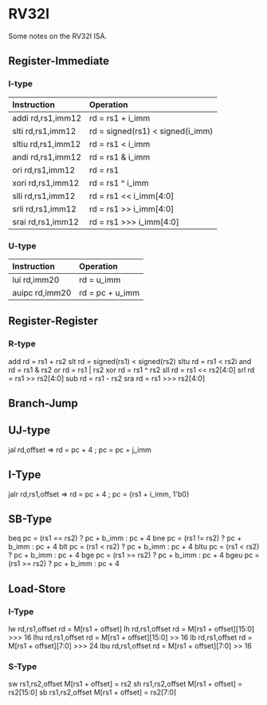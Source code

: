 RV32I
=====

Some notes on the RV32I ISA.

## Register-Immediate

### I-type

 Instruction        | Operation |
:-------------------|:----------|
 addi  rd,rs1,imm12 | rd = rs1 + i_imm
 slti  rd,rs1,imm12 | rd = signed(rs1) < signed(i_imm)
 sltiu rd,rs1,imm12 | rd = rs1 < i_imm
 andi  rd,rs1,imm12 | rd = rs1 & i_imm
 ori   rd,rs1,imm12 | rd = rs1 | i_imm
 xori  rd,rs1,imm12 | rd = rs1 ^ i_imm
 slli  rd,rs1,imm12 | rd = rs1 << i_imm[4:0]
 srli  rd,rs1,imm12 | rd = rs1 >> i_imm[4:0]
 srai  rd,rs1,imm12 | rd = rs1 >>> i_imm[4:0]

### U-type

 Instruction        | Operation |
:-------------------|:----------|
 lui   rd,imm20     | rd = u_imm
 auipc rd,imm20     | rd = pc + u_imm

## Register-Register

### R-type

add  rd = rs1 + rs2
slt  rd = signed(rs1) < signed(rs2)
sltu rd = rs1 < rs2i
and  rd = rs1 & rs2
or   rd = rs1 | rs2
xor  rd = rs1 ^ rs2
sll  rd = rs1 << rs2[4:0]
srl  rd = rs1 >> rs2[4:0]
sub  rd = rs1 - rs2
sra  rd = rs1 >>> rs2[4:0]

## Branch-Jump

## UJ-type

jal rd,offset => rd = pc + 4 ; pc = pc + j_imm

## I-Type

jalr rd,rs1,offset => rd = pc + 4 ; pc = {rs1 + i_imm, 1'b0}

## SB-Type

beq  pc = (rs1 == rs2) ? pc + b_imm : pc + 4
bne  pc = (rs1 != rs2) ? pc + b_imm : pc + 4
blt  pc = (rs1 < rs2)  ? pc + b_imm : pc + 4
bltu pc = (rs1 < rs2)  ? pc + b_imm : pc + 4
bge  pc = (rs1 >= rs2) ? pc + b_imm : pc + 4
bgeu pc = (rs1 >= rs2) ? pc + b_imm : pc + 4

## Load-Store

### I-Type

lw  rd,rs1,offset rd = M[rs1 + offset]
lh  rd,rs1,offset rd = M[rs1 + offset][15:0] >>> 16
lhu rd,rs1,offset rd = M[rs1 + offset][15:0] >> 16
lb  rd,rs1,offset rd = M[rs1 + offset][7:0] >>> 24
lbu rd,rs1,offset rd = M[rs1 + offset][7:0] >> 16

### S-Type

sw rs1,rs2,offset M[rs1 + offset] = rs2
sh rs1,rs2,offset M[rs1 + offset] = rs2[15:0]
sb rs1,rs2,offset M[rs1 + offset] = rs2[7:0]
